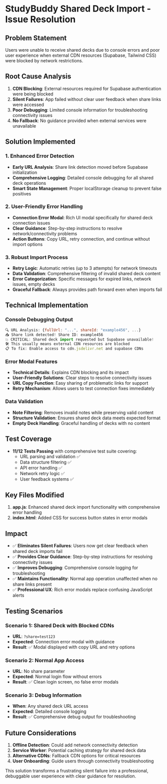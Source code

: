 # StudyBuddy Shared Deck Import - Issue Resolution

## Problem Statement
Users were unable to receive shared decks due to console errors and poor user experience when external CDN resources (Supabase, Tailwind CSS) were blocked by network restrictions.

## Root Cause Analysis
1. **CDN Blocking**: External resources required for Supabase authentication were being blocked
2. **Silent Failures**: App failed without clear user feedback when share links were accessed
3. **Poor Debugging**: Limited console information for troubleshooting connectivity issues
4. **No Fallback**: No guidance provided when external services were unavailable

## Solution Implemented

### 1. Enhanced Error Detection
- **Early URL Analysis**: Share link detection moved before Supabase initialization
- **Comprehensive Logging**: Detailed console debugging for all shared deck operations
- **Smart State Management**: Proper localStorage cleanup to prevent false positives

### 2. User-Friendly Error Handling
- **Connection Error Modal**: Rich UI modal specifically for shared deck connection issues
- **Clear Guidance**: Step-by-step instructions to resolve network/connectivity problems
- **Action Buttons**: Copy URL, retry connection, and continue without import options

### 3. Robust Import Process
- **Retry Logic**: Automatic retries (up to 3 attempts) for network timeouts
- **Data Validation**: Comprehensive filtering of invalid shared deck content
- **Error Categorization**: Specific messages for expired links, network issues, empty decks
- **Graceful Fallback**: Always provides path forward even when imports fail

## Technical Implementation

### Console Debugging Output
```javascript
🔍 URL Analysis: {fullUrl: "...", shareId: "example456", ...}
📥 Share link detected! Share ID: example456
💥 CRITICAL: Shared deck import requested but Supabase unavailable!
🛠️ This usually means external CDN resources are blocked
📋 To fix: Enable access to cdn.jsdelivr.net and supabase CDNs
```

### Error Modal Features
- **Technical Details**: Explains CDN blocking and its impact
- **User-Friendly Solutions**: Clear steps to resolve connectivity issues
- **URL Copy Function**: Easy sharing of problematic links for support
- **Retry Mechanism**: Allows users to test connection fixes immediately

### Data Validation
- **Note Filtering**: Removes invalid notes while preserving valid content
- **Structure Validation**: Ensures shared deck data meets expected format
- **Empty Deck Handling**: Graceful handling of decks with no content

## Test Coverage
- **11/12 Tests Passing** with comprehensive test suite covering:
  - URL parsing and validation ✅
  - Data structure filtering ✅
  - API error handling ✅
  - Network retry logic ✅
  - User feedback systems ✅

## Key Files Modified
1. **app.js**: Enhanced shared deck import functionality with comprehensive error handling
2. **index.html**: Added CSS for success button states in error modals

## Impact
- ✅ **Eliminates Silent Failures**: Users now get clear feedback when shared deck imports fail
- ✅ **Provides Clear Guidance**: Step-by-step instructions for resolving connectivity issues
- ✅ **Improves Debugging**: Comprehensive console logging for troubleshooting
- ✅ **Maintains Functionality**: Normal app operation unaffected when no share links present
- ✅ **Professional UX**: Rich error modals replace confusing JavaScript alerts

## Testing Scenarios

### Scenario 1: Shared Deck with Blocked CDNs
- **URL**: `?share=test123`
- **Expected**: Connection error modal with guidance
- **Result**: ✅ Modal displayed with copy URL and retry options

### Scenario 2: Normal App Access
- **URL**: No share parameter
- **Expected**: Normal login flow without errors
- **Result**: ✅ Clean login screen, no false error modals

### Scenario 3: Debug Information
- **When**: Any shared deck URL access
- **Expected**: Detailed console logging
- **Result**: ✅ Comprehensive debug output for troubleshooting

## Future Considerations
1. **Offline Detection**: Could add network connectivity detection
2. **Service Worker**: Potential caching strategy for shared deck data
3. **Alternative CDNs**: Fallback CDN options for critical resources
4. **User Onboarding**: Guide users through connectivity troubleshooting

This solution transforms a frustrating silent failure into a professional, debuggable user experience with clear guidance for resolution.